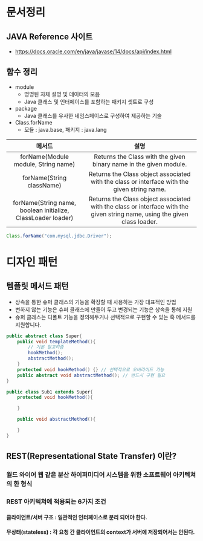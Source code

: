 # 문서정리

## JAVA Reference 사이트
* https://docs.oracle.com/en/java/javase/14/docs/api/index.html

## 함수 정리
* module
  * 명명된 자체 설명 및 데이터의 모음
  * Java 클래스 및 인터페이스를 포함하는 패키지 셋트로 구성
* package
  * Java 클래스를 유사한 네임스페이스로 구성하여 제공하는 기술 
* Class.forName
  * 모듈 : java.base, 패키지 : java.lang
  
|메서드|설명|
|:---:|:---:|
|forName​(Module module, String name)|Returns the Class with the given binary name in the given module.|
|forName​(String className)|Returns the Class object associated with the class or interface with the given string name.|
|forName​(String name, boolean initialize, ClassLoader loader)|Returns the Class object associated with the class or interface with the given string name, using the given class loader.|
```java 
Class.forName("com.mysql.jdbc.Driver");
```


# 디자인 패턴
## 템플릿 메서드 패턴 
  * 상속을 통한 슈퍼 클래스의 기능을 확장할 때 사용하는 가장 대표적인 방법
  * 변하지 않는 기능은 슈퍼 클래스에 만들어 두고 변경되는 기능은 상속을 통해 지원
  * 슈퍼 클래스는 디폴트 기능을 정의해두거나 선택적으로 구현할 수 있는 훅 메서드를 지원합니다.
```java
public abstract class Super{
    public void templateMethod(){
        // 기본 알고리즘
        hookMethod();
        abstractMethod();
    }
    protected void hookMethod() {} // 선택적으로 오버라이드 가능
    public abstract void abstractMethod(); // 반드시 구현 필요
}

public class Sub1 extends Super{
    protected void hookMethod(){

    }

    public void abstractMethod(){

    }
}
```

## REST(Representational State Transfer) 이란?
### 월드 와이어 웹 같은 분산 하이퍼미디어 시스템을 위한 소프트웨어 아키텍쳐의 한 형식
### REST 아키텍쳐에 적용되는 6가지 조건
#### 클라이언트/서버 구조 : 일관적인 인터페이스로 분리 되어야 한다.
#### 무상태(stateless) : 각 요청 간 클라이언트의 context가 서버에 저장되어서는 안된다. 
  


